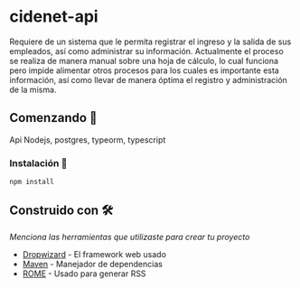 # cidenet-api

Requiere de un sistema que le permita registrar el ingreso y la salida de sus empleados, así como administrar su información. Actualmente el proceso se realiza de manera manual sobre una hoja de cálculo, lo cual funciona pero impide alimentar otros procesos para los cuales es importante esta información, así como llevar de manera óptima el registro y administración de la misma.

## Comenzando 🚀

Api Nodejs, postgres, typeorm, typescript

### Instalación 🔧

```
npm install
```


## Construido con 🛠️

_Menciona las herramientas que utilizaste para crear tu proyecto_

* [Dropwizard](http://www.dropwizard.io/1.0.2/docs/) - El framework web usado
* [Maven](https://maven.apache.org/) - Manejador de dependencias
* [ROME](https://rometools.github.io/rome/) - Usado para generar RSS
